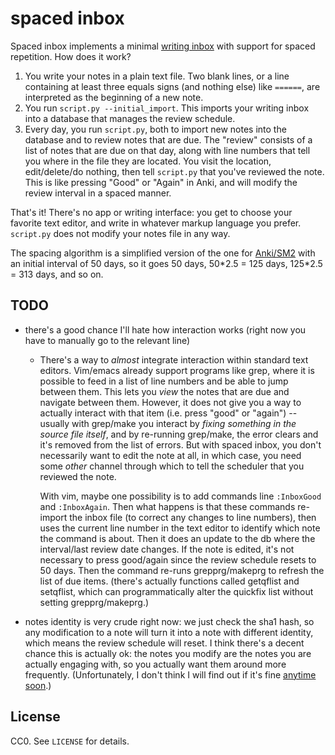 # spaced inbox

Spaced inbox implements a minimal [writing inbox](https://notes.andymatuschak.org/z5aJUJcSbxuQxzHr2YvaY4cX5TuvLQT7r27Dz) with support for spaced repetition. How does it work?

1. You write your notes in a plain text file. Two blank lines, or a line containing at least three equals signs (and nothing else) like `======`, are interpreted as the beginning of a new note.
2. You run `script.py --initial_import`. This imports your writing inbox into a database that manages the review schedule.
3. Every day, you run `script.py`, both to import new notes into the database and to review notes that are due. The "review" consists of a list of notes that are due on that day, along with line numbers that tell you where in the file they are located. You visit the location, edit/delete/do nothing, then tell `script.py` that you've reviewed the note. This is like pressing "Good" or "Again" in Anki, and will modify the review interval in a spaced manner.

That's it! There's no app or writing interface: you get to choose your favorite text editor, and write in whatever markup language you prefer. `script.py` does not modify your notes file in any way.

The spacing algorithm is a simplified version of the one for [Anki/SM2](https://gist.github.com/riceissa/1ead1b9881ffbb48793565ce69d7dbdd) with an initial interval of 50 days, so it goes 50 days, 50\*2.5 = 125 days, 125\*2.5 = 313 days, and so on.

## TODO

- there's a good chance I'll hate how interaction works (right now you have to manually go to the relevant line)
  - There's a way to _almost_ integrate interaction within standard text editors. Vim/emacs already support programs like grep, where it is possible to feed in a list of line numbers and be able to jump between them. This lets you _view_ the notes that are due and navigate between them. However, it does not give you a way to actually interact with that item (i.e. press "good" or "again") -- usually with grep/make you interact by _fixing something in the source file itself_, and by re-running grep/make, the error clears and it's removed from the list of errors. But with spaced inbox, you don't necessarily want to edit the note at all, in which case, you need some _other_ channel through which to tell the scheduler that you reviewed the note.

    With vim, maybe one possibility is to add commands line `:InboxGood` and `:InboxAgain`. Then what happens is that these commands re-import the inbox file (to correct any changes to line numbers), then uses the current line number in the text editor to identify which note the command is about. Then it does an update to the db where the interval/last review date changes. If the note is edited, it's not necessary to press good/again since the review schedule resets to 50 days. Then the command re-runs grepprg/makeprg to refresh the list of due items. (there's actually functions called getqflist and setqflist, which can programmatically alter the quickfix list without setting grepprg/makeprg.)
- notes identity is very crude right now: we just check the sha1 hash, so any modification to a note will turn it into a note with different identity, which means the review schedule will reset. I think there's a decent chance this is actually ok: the notes you modify are the notes you are actually engaging with, so you actually want them around more frequently. (Unfortunately, I don't think I will find out if it's fine [anytime soon](https://wiki.issarice.com/wiki/Iteration_cadence_for_spaced_repetition_experiments).)

## License

CC0. See `LICENSE` for details.
